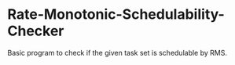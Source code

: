 # Rate-Monotonic-Schedulability-Checker
Basic program to check if the given task set is schedulable by RMS.

